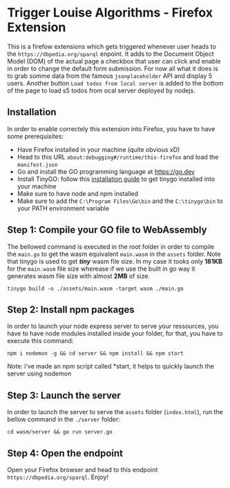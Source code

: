 # Trigger Louise Algorithms - Firefox Extension
This is a firefow extensions which gets triggered whenever user heads to the `https://dbpedia.org/sparql` enpoint. It adds to the Document Object Model (DOM) of the actual page a checkbox that user can click and enable in order to change the default form submission. For now all what it does is to grab somme data from the famous `jsonplaceholder` API and display 5 users. Another button `Load todos from local server` is added to the bottom of the page to load s5 todos from ocal server deployed by nodejs.

## Installation
In order to enable correctely this extension into Firefox, you have to have some prerequisites:
* Have Firefox installed in your machine (quite obvious xD)
* Head to this URL `about:debugging#/runtime/this-firefox` and load the `manifest.json`
* Go and install the GO programming language at https://go.dev
* Install TinyGO: follow this [installation guide](https://tinygo.org/getting-started/install/) to get tinygo installed into your machine
* Make sure to have node and npm installed
* Make sure to add the `C:\Program Files\Go\bin` and the `C:\tinygo\bin` to your PATH environment variable

## Step 1: Compile your GO file to WebAssembly
The bellowed command is executed in the root folder in order to compile the `main.go` to get the wasm equivalent `main.wasm` in the `assets` folder.
Note that tinygo is used to get ***tiny*** wasm file size. In my case it tooks only **181KB** for the `main.wasm` file size wherease if we use the built in go way it generates wasm file size with almost **2MB** of size.

```shell
tinygo build -o ./assets/main.wasm -target wasm ./main.go
```

## Step 2: Install npm packages
In order to launch your node express server to serve your ressources, you have to have node modules installed inside your folder, for that, you have to execute this command:
```shell
npm i nodemon -g && cd server && npm install && npm start
```
Note: i've made an npm script called *start, it helps to quickly launch the server using nodemon

## Step 3: Launch the server
In order to launch the server to serve the `assets` folder (`index.html`), run the bellow command in the `./server` folder:
```shell
cd wasm/server && go run server.go
```

## Step 4: Open the endpoint
Open your Firefox browser and head to this endpoint `https://dbpedia.org/sparql`. Enjoy!
